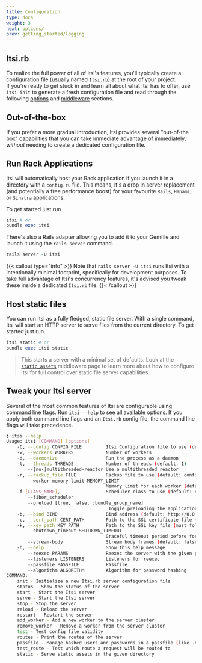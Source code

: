 ```yaml
---
title: Configuration
type: docs
weight: 3
next: options/
prev: getting_started/logging
---
```


## Itsi.rb
To realize the full power of all of Itsi's features, you'll typically create a configuration file
(usually named `Itsi.rb`) at the root of your project.<br/>
If you're ready to get stuck in and learn all about what Itsi has to offer, use
`itsi init` to generate a fresh configuration file and read through the following [options](/options/) and [middleware](/middleware/) sections.


## Out-of-the-box
If you prefer a more gradual introduction, Itsi provides several "out-of-the box" capabilities that you can take immediate advantage of immediately, *without* needing to create a dedicated configuration file.



## Run Rack Applications
Itsi will automatically host your Rack application if you launch it in a directory with a `config.ru` file.
This means, it's a drop in server replacement (and potentially a free performance boost) for your favourite `Rails`, `Hanami`, or `Sinatra` applications.

To get started just run
```ruby
itsi # or
bundle exec itsi
```

There's also a Rails adapter allowing you to add it to your Gemfile and launch it using the `rails server` command.

```ruby
rails server -U itsi
```
{{< callout type="info" >}}
  Note that `rails server -U itsi` runs Itsi with a intentionally minimal footprint, specifically for development purposes. To take full advantage of Itsi's concurrency features,
it's advised you tweak these inside a dedicated `Itsi.rb` file.
  {{< /callout >}}



## Host static files
You can run Itsi as a fully fledged, static file server.
With a single command, Itsi will start an HTTP server to serve files from the current directory.
To get started just run.
```ruby
itsi static # or
bundle exec itsi static
```

> This starts a server with a minimal set of defaults. Look at the [`static_assets`](/middleware/static_assets) middleware page to learn more about how to configure Itsi for full control over static file server capabilities.

## Tweak your Itsi server
Several of the most common features of Itsi are configurable using command line flags.
Run `itsi --help` to see all available options. If you apply both command line flags and an `Itsi.rb` config file, the command line flags will take precedence.

```bash
❯ itsi --help
Usage: itsi [COMMAND] [options]
    -C, --config CONFIG_FILE         Itsi Configuration file to use (default: Itsi.rb)
    -w, --workers WORKERS            Number of workers
    -d, --daemonize                  Run the process as a daemon
    -t, --threads THREADS            Number of threads (default: 1)
        --[no-]multithreaded-reactor Use a multithreaded reactor
    -r, --rackup_file FILE           Rackup file to use (default: config.ru)
        --worker-memory-limit MEMORY_LIMIT
                                     Memory limit for each worker (default: None). If this limit is breached the worker is gracefully restarted
    -f [CLASS_NAME],                 Scheduler class to use (default: nil). Provide blank or true to use Itsi::Scheduler, or a classname to use an alternative scheduler
        --fiber_scheduler
        --preload [true, false, :bundle_group_name]
                                      Toggle preloading the application
    -b, --bind BIND                  Bind address (default: http://0.0.0.0:3000). You can specify this flag multiple times to bind to multiple addresses.
    -c, --cert_path CERT_PATH        Path to the SSL certificate file (must follow a --bind option). You can specify this flag multiple times.
    -k, --key_path KEY_PATH          Path to the SSL key file (must follow a --bind option). You can specify this flag multiple times.
        --shutdown_timeout SHUTDOWN_TIMEOUT
                                     Graceful timeout period before forcing workers to shutdown
        --stream-body                Stream body frames (default: false for best compatibility)
    -h, --help                       Show this help message
        --reexec PARAMS              Reexec the server with the given parameters
        --listeners LISTENERS        Listeners for reexec
        --passfile PASSFILE          Passfile
        --algorithm ALGORITHM        Algorithm for password hashing
COMMAND:
    init - Initialize a new Itsi.rb server configuration file
    status - Show the status of the server
    start - Start the Itsi server
    serve - Start the Itsi server
    stop - Stop the server
    reload - Reload the server
    restart - Restart the server
    add_worker - Add a new worker to the server cluster
    remove_worker - Remove a worker from the server cluster
    test - Test config file validity
    routes - Print the routes of the server
    passfile - Manage hashed users and passwords in a passfile (like .htpasswd). [add, remove, list]
    test_route - Test which route a request will be routed to
    static - Serve static assets in the given directory

```
